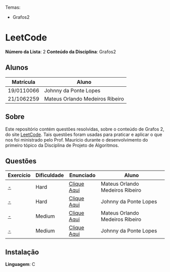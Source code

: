 Temas:
 - Grafos2

# LeetCode

**Número da Lista**: 2
**Conteúdo da Disciplina**: Grafos2

## Alunos
|Matrícula | Aluno |
| -- | -- |
| 19/0110066  | Johnny da Ponte Lopes |
| 21/1062259 |  Mateus Orlando Medeiros Ribeiro |

## Sobre 
Este repositório contém questões resolvidas, sobre o conteúdo de Grafos 2, do site [LeetCode](https://leetcode.com). Tais questões foram usadas para praticar e aplicar o que nos foi ministrado pelo Prof. Maurício durante o desenvolvimento do primeiro tópico da Disciplina de Projeto de Algoritmos. 

## Questões
| Exercício | Dificuldade | Enunciado | Aluno |
| -- | -- | -- | -- |
| [-](-) | Hard | [Clique Aqui](-) | Mateus Orlando Medeiros Ribeiro |
| [-](-) | Hard | [Clique Aqui](-) | Johnny da Ponte Lopes |
| [-](-) | Medium | [Clique Aqui](-) | Mateus Orlando Medeiros Ribeiro |
| [-](-) | Medium | [Clique Aqui](-) | Johnny da Ponte Lopes |


## Instalação 
**Linguagem**: C







